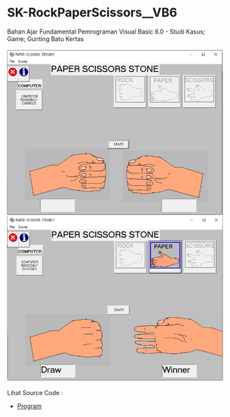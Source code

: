 # SK-RockPaperScissors__VB6
Bahan Ajar Fundamental Pemrograman Visual Basic 6.0 - Studi Kasus; Game; Gunting Batu Kertas<br><br>
<img src="https://github.com/RizkyKhapidsyah/SK-RockPaperScissors__VB6/blob/main/result/001.PNG">
<img src="https://github.com/RizkyKhapidsyah/SK-RockPaperScissors__VB6/blob/main/result/002.PNG"><br><br>
Lihat Source Code : <br>
- <a href="https://github.com/RizkyKhapidsyah/SK-RockPaperScissors__VB6">Program</a>
